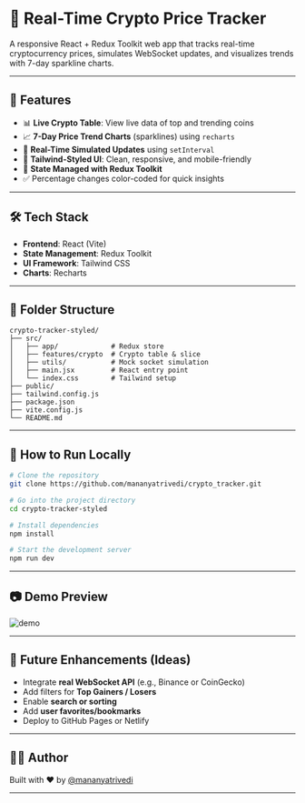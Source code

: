 # 💸 Real-Time Crypto Price Tracker

A responsive React + Redux Toolkit web app that tracks real-time cryptocurrency prices, simulates WebSocket updates, and visualizes trends with 7-day sparkline charts.

---

## 🚀 Features

- 📊 **Live Crypto Table**: View live data of top and trending coins
- 📈 **7-Day Price Trend Charts** (sparklines) using `recharts`
- 🔄 **Real-Time Simulated Updates** using `setInterval`
- 🌈 **Tailwind-Styled UI**: Clean, responsive, and mobile-friendly
- 🧠 **State Managed with Redux Toolkit**
- ✅ Percentage changes color-coded for quick insights

---

## 🛠️ Tech Stack

- **Frontend**: React (Vite)
- **State Management**: Redux Toolkit
- **UI Framework**: Tailwind CSS
- **Charts**: Recharts

---

## 📂 Folder Structure

```
crypto-tracker-styled/
├── src/
│   ├── app/             # Redux store
│   ├── features/crypto  # Crypto table & slice
│   ├── utils/           # Mock socket simulation
│   ├── main.jsx         # React entry point
│   └── index.css        # Tailwind setup
├── public/
├── tailwind.config.js
├── package.json
├── vite.config.js
└── README.md
```

---

## 🧪 How to Run Locally

```bash
# Clone the repository
git clone https://github.com/mananyatrivedi/crypto_tracker.git

# Go into the project directory
cd crypto-tracker-styled

# Install dependencies
npm install

# Start the development server
npm run dev
```

---

## 📷 Demo Preview

![demo](https://github.com/user-attachments/assets/c062dda7-d0e9-4545-ac00-5b11a0b623b9)

---

## 📌 Future Enhancements (Ideas)

- Integrate **real WebSocket API** (e.g., Binance or CoinGecko)
- Add filters for **Top Gainers / Losers**
- Enable **search or sorting**
- Add **user favorites/bookmarks**
- Deploy to GitHub Pages or Netlify

---

## 👩‍💻 Author

Built with ❤️ by [@mananyatrivedi](https://github.com/nanyatrivedi)

---
